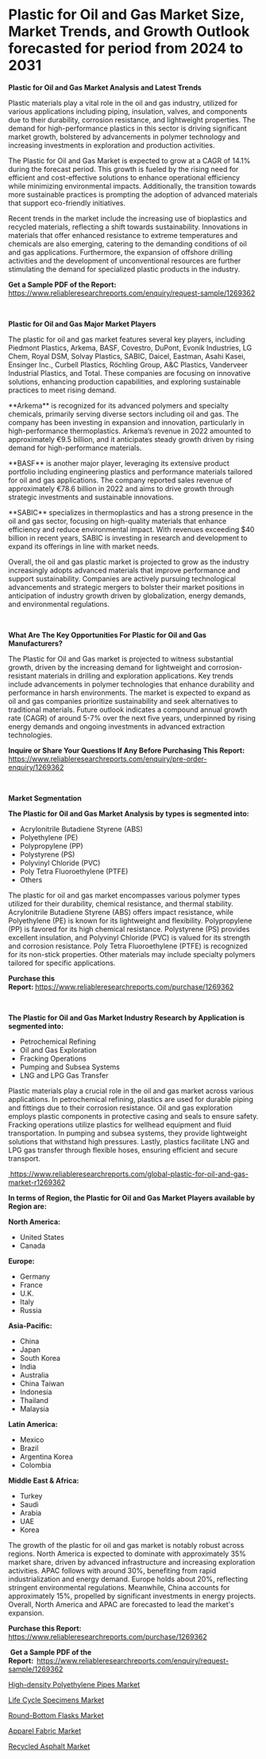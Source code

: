 <p><h1>Plastic for Oil and Gas Market Size, Market Trends, and Growth Outlook forecasted for period from 2024 to 2031</h1></p><p><strong>Plastic for Oil and Gas Market Analysis and Latest Trends</strong></p>
<p><p>Plastic materials play a vital role in the oil and gas industry, utilized for various applications including piping, insulation, valves, and components due to their durability, corrosion resistance, and lightweight properties. The demand for high-performance plastics in this sector is driving significant market growth, bolstered by advancements in polymer technology and increasing investments in exploration and production activities.</p><p>The Plastic for Oil and Gas Market is expected to grow at a CAGR of 14.1% during the forecast period. This growth is fueled by the rising need for efficient and cost-effective solutions to enhance operational efficiency while minimizing environmental impacts. Additionally, the transition towards more sustainable practices is prompting the adoption of advanced materials that support eco-friendly initiatives.</p><p>Recent trends in the market include the increasing use of bioplastics and recycled materials, reflecting a shift towards sustainability. Innovations in materials that offer enhanced resistance to extreme temperatures and chemicals are also emerging, catering to the demanding conditions of oil and gas applications. Furthermore, the expansion of offshore drilling activities and the development of unconventional resources are further stimulating the demand for specialized plastic products in the industry.</p></p>
<p><strong>Get a Sample PDF of the Report:&nbsp;</strong> <a href="https://www.reliableresearchreports.com/enquiry/request-sample/1269362?utm_campaign=10&utm_medium=2&utm_source=Github&utm_content=ia&utm_term=11122024&utm_id=plastic-for-oil-and-gas">https://www.reliableresearchreports.com/enquiry/request-sample/1269362</a></p>
<p>&nbsp;</p>
<p><strong>Plastic for Oil and Gas Major Market Players</strong></p>
<p><p>The plastic for oil and gas market features several key players, including Piedmont Plastics, Arkema, BASF, Covestro, DuPont, Evonik Industries, LG Chem, Royal DSM, Solvay Plastics, SABIC, Daicel, Eastman, Asahi Kasei, Ensinger Inc., Curbell Plastics, Röchling Group, A&C Plastics, Vanderveer Industrial Plastics, and Total. These companies are focusing on innovative solutions, enhancing production capabilities, and exploring sustainable practices to meet rising demand.</p><p>**Arkema** is recognized for its advanced polymers and specialty chemicals, primarily serving diverse sectors including oil and gas. The company has been investing in expansion and innovation, particularly in high-performance thermoplastics. Arkema’s revenue in 2022 amounted to approximately €9.5 billion, and it anticipates steady growth driven by rising demand for high-performance materials.</p><p>**BASF** is another major player, leveraging its extensive product portfolio including engineering plastics and performance materials tailored for oil and gas applications. The company reported sales revenue of approximately €78.6 billion in 2022 and aims to drive growth through strategic investments and sustainable innovations.</p><p>**SABIC** specializes in thermoplastics and has a strong presence in the oil and gas sector, focusing on high-quality materials that enhance efficiency and reduce environmental impact. With revenues exceeding $40 billion in recent years, SABIC is investing in research and development to expand its offerings in line with market needs.</p><p>Overall, the oil and gas plastic market is projected to grow as the industry increasingly adopts advanced materials that improve performance and support sustainability. Companies are actively pursuing technological advancements and strategic mergers to bolster their market positions in anticipation of industry growth driven by globalization, energy demands, and environmental regulations.</p></p>
<p>&nbsp;</p>
<p><strong>What Are The Key Opportunities For Plastic for Oil and Gas Manufacturers?</strong></p>
<p><p>The Plastic for Oil and Gas market is projected to witness substantial growth, driven by the increasing demand for lightweight and corrosion-resistant materials in drilling and exploration applications. Key trends include advancements in polymer technologies that enhance durability and performance in harsh environments. The market is expected to expand as oil and gas companies prioritize sustainability and seek alternatives to traditional materials. Future outlook indicates a compound annual growth rate (CAGR) of around 5-7% over the next five years, underpinned by rising energy demands and ongoing investments in advanced extraction technologies.</p></p>
<p><strong>Inquire or Share Your Questions If Any Before Purchasing This Report:</strong> <a href="https://www.reliableresearchreports.com/enquiry/pre-order-enquiry/1269362?utm_campaign=10&utm_medium=2&utm_source=Github&utm_content=ia&utm_term=11122024&utm_id=plastic-for-oil-and-gas">https://www.reliableresearchreports.com/enquiry/pre-order-enquiry/1269362</a></p>
<p>&nbsp;</p>
<p><strong>Market Segmentation</strong></p>
<p><strong>The Plastic for Oil and Gas Market Analysis by types is segmented into:</strong></p>
<p><ul><li>Acrylonitrile Butadiene Styrene (ABS)</li><li>Polyethylene (PE)</li><li>Polypropylene (PP)</li><li>Polystyrene (PS)</li><li>Polyvinyl Chloride (PVC)</li><li>Poly Tetra Fluoroethylene (PTFE)</li><li>Others</li></ul></p>
<p><p>The plastic for oil and gas market encompasses various polymer types utilized for their durability, chemical resistance, and thermal stability. Acrylonitrile Butadiene Styrene (ABS) offers impact resistance, while Polyethylene (PE) is known for its lightweight and flexibility. Polypropylene (PP) is favored for its high chemical resistance. Polystyrene (PS) provides excellent insulation, and Polyvinyl Chloride (PVC) is valued for its strength and corrosion resistance. Poly Tetra Fluoroethylene (PTFE) is recognized for its non-stick properties. Other materials may include specialty polymers tailored for specific applications.</p></p>
<p><strong>Purchase this Report:&nbsp;</strong><a href="https://www.reliableresearchreports.com/purchase/1269362?utm_campaign=10&utm_medium=2&utm_source=Github&utm_content=ia&utm_term=11122024&utm_id=plastic-for-oil-and-gas">https://www.reliableresearchreports.com/purchase/1269362</a></p>
<p>&nbsp;</p>
<p><strong>The Plastic for Oil and Gas Market Industry Research by Application is segmented into:</strong></p>
<p><ul><li>Petrochemical Refining</li><li>Oil and Gas Exploration</li><li>Fracking Operations</li><li>Pumping and Subsea Systems</li><li>LNG and LPG Gas Transfer</li></ul></p>
<p><p>Plastic materials play a crucial role in the oil and gas market across various applications. In petrochemical refining, plastics are used for durable piping and fittings due to their corrosion resistance. Oil and gas exploration employs plastic components in protective casing and seals to ensure safety. Fracking operations utilize plastics for wellhead equipment and fluid transportation. In pumping and subsea systems, they provide lightweight solutions that withstand high pressures. Lastly, plastics facilitate LNG and LPG gas transfer through flexible hoses, ensuring efficient and secure transport.</p></p>
<p><a href="https://www.reliableresearchreports.com/global-plastic-for-oil-and-gas-market-r1269362?utm_campaign=10&utm_medium=2&utm_source=Github&utm_content=ia&utm_term=11122024&utm_id=plastic-for-oil-and-gas">&nbsp;https://www.reliableresearchreports.com/global-plastic-for-oil-and-gas-market-r1269362</a></p>
<p><strong>In terms of Region, the Plastic for Oil and Gas Market Players available by Region are:</strong></p>
<p>
    <p> <strong> North America: </strong>
        <ul>
            <li>United States</li>
            <li>Canada</li>
        </ul>
        </p> 
    <p> <strong> Europe: </strong>
        <ul>
            <li>Germany</li>
            <li>France</li>
            <li>U.K.</li>
            <li>Italy</li>
            <li>Russia</li>
        </ul>
        </p> 
    <p> <strong> Asia-Pacific: </strong>
        <ul>
            <li>China</li>
            <li>Japan</li>
            <li>South Korea</li>
            <li>India</li>
            <li>Australia</li>
            <li>China Taiwan</li>
            <li>Indonesia</li>
            <li>Thailand</li>
            <li>Malaysia</li>
        </ul>
        </p> 
    <p> <strong> Latin America: </strong>
        <ul>
            <li>Mexico</li>
            <li>Brazil</li>
            <li>Argentina Korea</li>
            <li>Colombia</li>
        </ul>
        </p> 
    <p> <strong> Middle East & Africa: </strong>
        <ul>
            <li>Turkey</li>
            <li>Saudi</li>
            <li>Arabia</li>
            <li>UAE</li>
            <li>Korea</li>
        </ul>
    </p>
    </p>
<p><p>The growth of the plastic for oil and gas market is notably robust across regions. North America is expected to dominate with approximately 35% market share, driven by advanced infrastructure and increasing exploration activities. APAC follows with around 30%, benefiting from rapid industrialization and energy demand. Europe holds about 20%, reflecting stringent environmental regulations. Meanwhile, China accounts for approximately 15%, propelled by significant investments in energy projects. Overall, North America and APAC are forecasted to lead the market's expansion.</p></p>
<p><strong>Purchase this Report: </strong><a href="https://www.reliableresearchreports.com/purchase/1269362?utm_campaign=10&utm_medium=2&utm_source=Github&utm_content=ia&utm_term=11122024&utm_id=plastic-for-oil-and-gas">https://www.reliableresearchreports.com/purchase/1269362</a></p>
<p>&nbsp;<strong>Get a Sample PDF of the Report:&nbsp;&nbsp;</strong><a href="https://www.reliableresearchreports.com/enquiry/request-sample/1269362?utm_campaign=10&utm_medium=2&utm_source=Github&utm_content=ia&utm_term=11122024&utm_id=plastic-for-oil-and-gas">https://www.reliableresearchreports.com/enquiry/request-sample/1269362</a></p>
<p><strong></strong></p>
<p><p><a href="https://www.linkedin.com/pulse/key-trends-revenue-potentia-market-scanr-nkj3f?utm_campaign=10&utm_medium=2&utm_source=Github&utm_content=ia&utm_term=11122024&utm_id=plastic-for-oil-and-gas">High-density Polyethylene Pipes Market</a></p><p><a href="https://github.com/marloy8/Market-Research-Report-List-6/blob/main/life-cycle-specimens-market.md?utm_campaign=10&utm_medium=2&utm_source=Github&utm_content=ia&utm_term=11122024&utm_id=plastic-for-oil-and-gas">Life Cycle Specimens Market</a></p><p><a href="https://github.com/hgf64gh/Market-Research-Report-List-1/blob/main/round-bottom-flasks-market.md?utm_campaign=10&utm_medium=2&utm_source=Github&utm_content=ia&utm_term=11122024&utm_id=plastic-for-oil-and-gas">Round-Bottom Flasks Market</a></p><p><a href="https://www.linkedin.com/pulse/how-79-growth-apparel-fabric-market-shaped-major-drivers-56jze?utm_campaign=10&utm_medium=2&utm_source=Github&utm_content=ia&utm_term=11122024&utm_id=plastic-for-oil-and-gas">Apparel Fabric Market</a></p><p><a href="https://www.linkedin.com/pulse/recycled-asphalt-market-analysis-revenue-forecast-149-cagr-d4bge?utm_campaign=10&utm_medium=2&utm_source=Github&utm_content=ia&utm_term=11122024&utm_id=plastic-for-oil-and-gas">Recycled Asphalt Market</a></p></p>